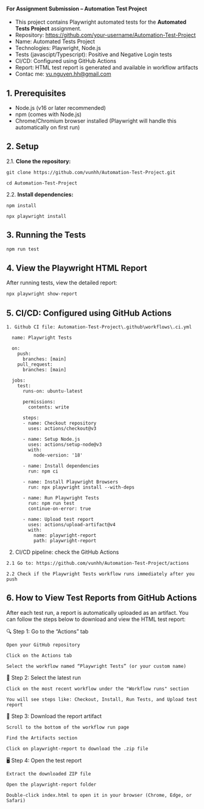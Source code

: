 #### For Assignment Submission – Automation Test Project ####

- This project contains Playwright automated tests for the **Automated Tests Project** assignment.
- Repository: https://github.com/your-username/Automation-Test-Project <br>
- Name: Automated Tests Project
- Technologies: Playwright, Node.js
- Tests (javascipt/Typescript): Positive and Negative Login tests
- CI/CD: Configured using GitHub Actions
- Report: HTML test report is generated and available in workflow artifacts
- Contac me: vu.nguyen.hh@gmail.com

## 1. Prerequisites
- Node.js (v16 or later recommended)
- npm (comes with Node.js)
- Chrome/Chromium browser installed (Playwright will handle this automatically on first run)

## 2. Setup

  2.1. **Clone the repository:**
    
    git clone https://github.com/vunhh/Automation-Test-Project.git

    cd Automation-Test-Project

  2.2. **Install dependencies:**
    
    npm install

    npx playwright install
   

## 3. Running the Tests

```sh
npm run test
```

## 4. View the Playwright HTML Report
After running tests, view the detailed report:
```sh
npx playwright show-report
```

## 5. CI/CD: Configured using GitHub Actions
    1. Github CI file: Automation-Test-Project\.github\workflows\.ci.yml
    
      name: Playwright Tests

      on:
        push:
          branches: [main]
        pull_request:
          branches: [main]

      jobs:
        test:
          runs-on: ubuntu-latest

          permissions:
            contents: write

          steps:
          - name: Checkout repository
            uses: actions/checkout@v3

          - name: Setup Node.js
            uses: actions/setup-node@v3
            with:
              node-version: '18'

          - name: Install dependencies
            run: npm ci

          - name: Install Playwright Browsers
            run: npx playwright install --with-deps

          - name: Run Playwright Tests
            run: npm run test
            continue-on-error: true
          
          - name: Upload test report
            uses: actions/upload-artifact@v4
            with:
              name: playwright-report
              path: playwright-report
    
  2. CI/CD pipeline: check the GitHub Actions

    2.1 Go to: https://github.com/vunhh/Automation-Test-Project/actions

    2.2 Check if the Playwright Tests workflow runs immediately after you push

## 6. How to View Test Reports from GitHub Actions

After each test run, a report is automatically uploaded as an artifact. You can follow the steps below to download and view the HTML test report:

🔍 Step 1: Go to the “Actions” tab

    Open your GitHub repository

    Click on the Actions tab

    Select the workflow named “Playwright Tests” (or your custom name)

📂 Step 2: Select the latest run

    Click on the most recent workflow under the "Workflow runs" section

    You will see steps like: Checkout, Install, Run Tests, and Upload test report

📎 Step 3: Download the report artifact

    Scroll to the bottom of the workflow run page

    Find the Artifacts section

    Click on playwright-report to download the .zip file

🖥️ Step 4: Open the test report

    Extract the downloaded ZIP file

    Open the playwright-report folder

    Double-click index.html to open it in your browser (Chrome, Edge, or Safari)